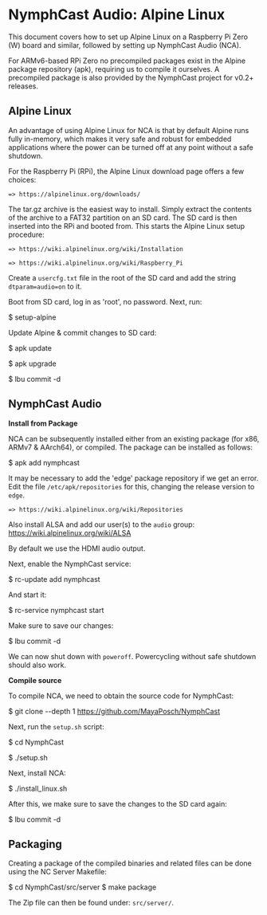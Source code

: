 # NymphCast Audio: Alpine Linux #

This document covers how to set up Alpine Linux on a Raspberry Pi Zero (W) board and similar, followed by setting up NymphCast Audio (NCA).

For ARMv6-based RPi Zero no precompiled packages exist in the Alpine package repository (apk), requiring us to compile it ourselves. A precompiled package is also provided by the NymphCast project for v0.2+ releases.


## Alpine Linux ##

An advantage of using Alpine Linux for NCA is that by default Alpine runs fully in-memory, which makes it very safe and robust for embedded applications where the power can be turned off at any point without a safe shutdown.

For the Raspberry Pi (RPi), the Alpine Linux download page offers a few choices:

	=> https://alpinelinux.org/downloads/
	
The tar.gz archive is the easiest way to install. Simply extract the contents of the archive to a FAT32 partition on an SD card. The SD card is then inserted into the RPi and booted from. This starts the Alpine Linux setup procedure:

	=> https://wiki.alpinelinux.org/wiki/Installation
	
	=> https://wiki.alpinelinux.org/wiki/Raspberry_Pi
	
Create a `usercfg.txt` file in the root of the SD card and add the string `dtparam=audio=on` to it.
	
Boot from SD card, log in as 'root', no password. Next, run:

$ setup-alpine

Update Alpine & commit changes to SD card:

$ apk update

$ apk upgrade

$ lbu commit -d


## NymphCast Audio ##

**Install from Package**

NCA can be subsequently installed either from an existing package (for x86, ARMv7 & AArch64), or compiled. The package can be installed as follows:

$ apk add nymphcast

It may be necessary to add the 'edge' package repository if we get an error. Edit the file `/etc/apk/repositories` for this, changing the release version to `edge`.

	=> https://wiki.alpinelinux.org/wiki/Repositories

Also install ALSA and add our user(s) to the `audio` group: https://wiki.alpinelinux.org/wiki/ALSA

By default we use the HDMI audio output.

Next, enable the NymphCast service:

$ rc-update add nymphcast

And start it:

$ rc-service nymphcast start

Make sure to save our changes:

$ lbu commit -d

We can now shut down with `poweroff`. Powercycling without safe shutdown should also work.


**Compile source**

To compile NCA, we need to obtain the source code for NymphCast:

$ git clone --depth 1 https://github.com/MayaPosch/NymphCast

Next, run the `setup.sh` script:

$ cd NymphCast

$ ./setup.sh

Next, install NCA:

$ ./install_linux.sh

After this, we make sure to save the changes to the SD card again:

$ lbu commit -d


## Packaging ##

Creating a package of the compiled binaries and related files can be done using the NC Server Makefile:

$ cd NymphCast/src/server
$ make package

The Zip file can then be found under: `src/server/`.
